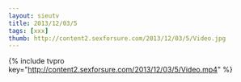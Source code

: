 ```yaml
--- 
layout: sieutv
title: 2013/12/03/5
tags: [xxx]
thumb: http://content2.sexforsure.com/2013/12/03/5/Video.jpg
---
```

{% include tvpro key="http://content2.sexforsure.com/2013/12/03/5/Video.mp4" %} 
